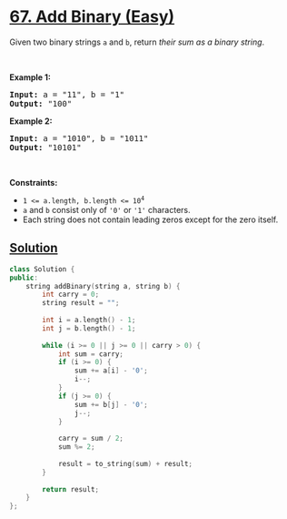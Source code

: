 # [67. Add Binary (Easy)](https://leetcode.com/problems/add-binary/)

<p>Given two binary strings <code>a</code> and <code>b</code>, return <em>their sum as a binary string</em>.</p>

<p>&nbsp;</p>
<p><strong>Example 1:</strong></p>
<pre><strong>Input:</strong> a = "11", b = "1"
<strong>Output:</strong> "100"
</pre><p><strong>Example 2:</strong></p>
<pre><strong>Input:</strong> a = "1010", b = "1011"
<strong>Output:</strong> "10101"
</pre>
<p>&nbsp;</p>
<p><strong>Constraints:</strong></p>

<ul>
	<li><code>1 &lt;= a.length, b.length &lt;= 10<sup>4</sup></code></li>
	<li><code>a</code> and <code>b</code> consist&nbsp;only of <code>'0'</code> or <code>'1'</code> characters.</li>
	<li>Each string does not contain leading zeros except for the zero itself.</li>
</ul>

## [Solution](https://leetcode.com/problems/add-binary/solutions/4132549/67-add-binary-runtime-3ms-easy-c-solution/)
```c++
class Solution {
public:
    string addBinary(string a, string b) {
        int carry = 0;
        string result = "";
        
        int i = a.length() - 1;
        int j = b.length() - 1;
        
        while (i >= 0 || j >= 0 || carry > 0) {
            int sum = carry;
            if (i >= 0) {
                sum += a[i] - '0';
                i--;
            }
            if (j >= 0) {
                sum += b[j] - '0';
                j--;
            }
            
            carry = sum / 2;
            sum %= 2;
            
            result = to_string(sum) + result;
        }
        
        return result;
    }
};
```
